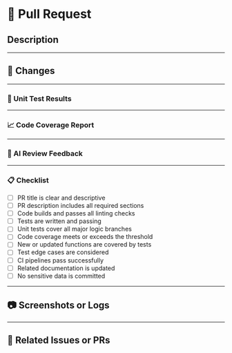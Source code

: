 # 🔄 Pull Request

## Description
<!--
Provide a detailed summary of the changes you made.
Explain the motivation and context behind the changes.
-->

---

## 🔧 Changes
<!--
List the key technical or functional changes introduced in this PR.
Example:
- Added unit tests for API routes
- Refactored database schema
- Fixed issue #42
-->

---

### 🧪 Unit Test Results
<!--
Paste unit test results here, including pass/fail summary and logs if available.
Example:
✔ 12 tests passed  
✘ 1 test failed — please check the logs below
-->

---

### 📈 Code Coverage Report
<!--
Include the code coverage percentage and any significant changes in coverage.
Example:
- Overall coverage: 85% → 87%
- Changed files: +4% coverage
-->

---

### 🤖 AI Review Feedback
<!--
Paste or summarize feedback from AI code reviewers if applicable.
If no AI review, mention: "Not applicable".
-->

---

### 📋 Checklist
- [ ] PR title is clear and descriptive
- [ ] PR description includes all required sections
- [ ] Code builds and passes all linting checks
- [ ] Tests are written and passing
- [ ] Unit tests cover all major logic branches
- [ ] Code coverage meets or exceeds the threshold
- [ ] New or updated functions are covered by tests
- [ ] Test edge cases are considered
- [ ] CI pipelines pass successfully
- [ ] Related documentation is updated
- [ ] No sensitive data is committed

---

## 📷 Screenshots or Logs
<!--
Add relevant screenshots or terminal logs showing before/after results.
Use this to show UI changes, error resolution, or CLI output.
-->

---

## 📂 Related Issues or PRs
<!--
Link any related GitHub issues, JIRA tickets, or previous PRs.
Example:
Fixes #123, Closes #456
-->
